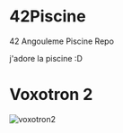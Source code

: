 # 42Piscine
42 Angouleme Piscine Repo

j'adore la piscine :D

# Voxotron 2

![voxotron2](https://cdn.discordapp.com/attachments/784779058407014403/1136679889974603876/image.png)
